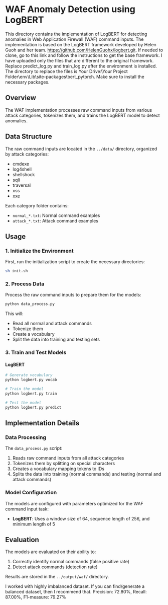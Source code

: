# WAF Anomaly Detection using LogBERT

This directory contains the implementation of LogBERT for detecting anomalies in Web Application Firewall (WAF) command inputs. The implementation is based on the LogBERT framework developed by Helen Guoh and her team. https://github.com/HelenGuohx/logbert.git. If needed to clone, go to this link and follow the instructions to get the base framework. I have uploaded only the files that are different to the original framework. Replace predict_log.py and train_log.py after the environment is installed. The directory to replace the files is Your Drive:\Your Project Folder\env\Lib\site-packages\bert_pytorch\. Make sure to install the necessary packages.

## Overview

The WAF implementation processes raw command inputs from various attack categories, tokenizes them, and trains the LogBERT model to detect anomalies.

## Data Structure

The raw command inputs are located in the `../data/` directory, organized by attack categories:
- cmdexe
- log4shell
- shellshock
- sqli
- traversal
- xss
- xxe

Each category folder contains:
- `normal_*.txt`: Normal command examples
- `attack_*.txt`: Attack command examples

## Usage

### 1. Initialize the Environment

First, run the initialization script to create the necessary directories:

```bash
sh init.sh
```

### 2. Process Data

Process the raw command inputs to prepare them for the models:

```bash
python data_process.py
```

This will:
- Read all normal and attack commands
- Tokenize them
- Create a vocabulary
- Split the data into training and testing sets

### 3. Train and Test Models

#### LogBERT

```bash
# Generate vocabulary
python logbert.py vocab

# Train the model
python logbert.py train

# Test the model
python logbert.py predict
```


## Implementation Details

### Data Processing

The `data_process.py` script:
1. Reads raw command inputs from all attack categories
2. Tokenizes them by splitting on special characters
3. Creates a vocabulary mapping tokens to IDs
4. Splits the data into training (normal commands) and testing (normal and attack commands)

### Model Configuration

The models are configured with parameters optimized for the WAF command input task:

- **LogBERT**: Uses a window size of 64, sequence length of 256, and minimum length of 5


## Evaluation

The models are evaluated on their ability to:
1. Correctly identify normal commands (false positive rate)
2. Detect attack commands (detection rate)

Results are stored in the `../output/waf/` directory. 

I worked with highly imbalanced dataset. If you can find/generate a balanced dataset, then I recommend that.
Precision: 72.80%, Recall: 87.00%, F1-measure: 79.27%
